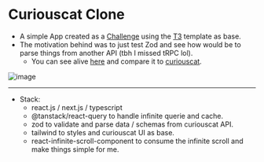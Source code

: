 # Curiouscat Clone

- A simple App created as a [Challenge](https://twitter.com/zanfranceschi/status/1630207364405264385) using the [T3](https://create.t3.gg/) template as base. 
- The motivation behind was to just test Zod and see how would be to parse things from another API (tbh I missed tRPC lol). 
  - You can see alive [here](https://curiouscat-clone.vercel.app/) and compare it to [curiouscat](https://curiouscat.live/brenoliradev). 

![image](https://user-images.githubusercontent.com/86065449/222268663-3a1939ff-ba1f-47df-8716-161a76f6c23b.png)

-------------------------------------------

- Stack:
  - react.js / next.js / typescript
  - @tanstack/react-query to handle infinite querie and cache.
  - zod to validate and parse data / schemas from curiouscat API.
  - tailwind to styles and curiouscat UI as base.
  - react-infinite-scroll-component to consume the infinite scroll and make things simple for me.
